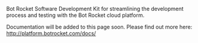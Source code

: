 Bot Rocket Software Development Kit for streamlining the development process
and testing with the Bot Rocket cloud platform.

Documentation will be added to this page soon. Please find out more here:
http://platform.botrocket.com/docs/
